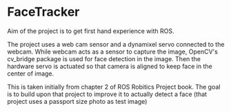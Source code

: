 # FaceTracker

Aim of the project is to get first hand experience with ROS. 

The project uses a web cam sensor and a dynamixel servo connected to the webcam. While webcam acts as a sensor to capture the image, OpenCV's cv_bridge package is used
for face detection in the image. Then the hardware servo is actuated so that camera is aligned to keep face in the center of image.

This is taken initially from chapter 2 of ROS Robitics Project book. The goal is to build upon that project to improve it to actually detect a face (that project uses
a passport size photo as test image)
